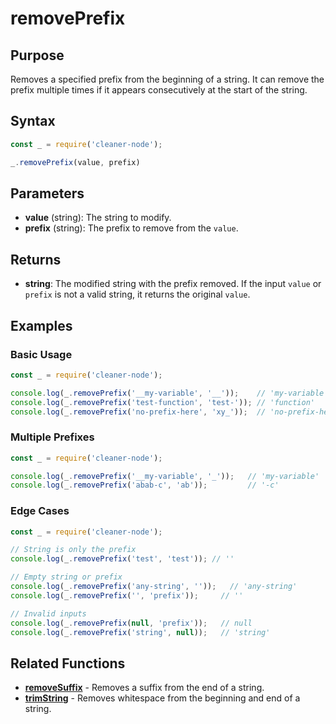 # removePrefix

## Purpose
Removes a specified prefix from the beginning of a string. It can remove the prefix multiple times if it appears consecutively at the start of the string.

## Syntax
```javascript
const _ = require('cleaner-node');

_.removePrefix(value, prefix)
```

## Parameters
- **value** (string): The string to modify.
- **prefix** (string): The prefix to remove from the `value`.

## Returns
- **string**: The modified string with the prefix removed. If the input `value` or `prefix` is not a valid string, it returns the original `value`.

## Examples

### Basic Usage
```javascript
const _ = require('cleaner-node');

console.log(_.removePrefix('__my-variable', '__'));    // 'my-variable'
console.log(_.removePrefix('test-function', 'test-')); // 'function'
console.log(_.removePrefix('no-prefix-here', 'xy_'));  // 'no-prefix-here'
```

### Multiple Prefixes
```javascript
const _ = require('cleaner-node');

console.log(_.removePrefix('__my-variable', '_'));   // 'my-variable'
console.log(_.removePrefix('abab-c', 'ab'));         // '-c'
```

### Edge Cases
```javascript
const _ = require('cleaner-node');

// String is only the prefix
console.log(_.removePrefix('test', 'test')); // ''

// Empty string or prefix
console.log(_.removePrefix('any-string', ''));   // 'any-string'
console.log(_.removePrefix('', 'prefix'));     // ''

// Invalid inputs
console.log(_.removePrefix(null, 'prefix'));   // null
console.log(_.removePrefix('string', null));   // 'string'
```

## Related Functions
- **[removeSuffix](./remove-suffix.md)** - Removes a suffix from the end of a string.
- **[trimString](./trim-string.md)** - Removes whitespace from the beginning and end of a string. 